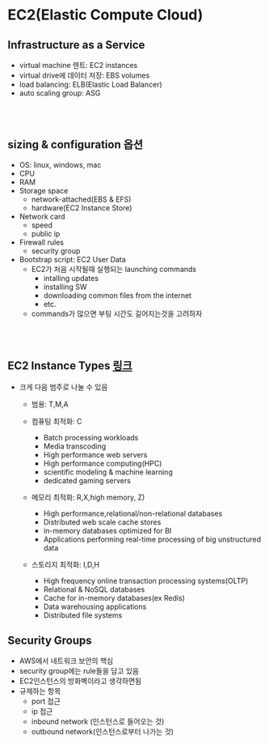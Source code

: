 # EC2(Elastic Compute Cloud)

## Infrastructure as a Service
- virtual machine 렌트: EC2 instances
- virtual drive에 데이터 저장: EBS volumes
- load balancing: ELB(Elastic Load Balancer)
- auto scaling group: ASG

<br><br>

## sizing & configuration 옵션
- OS: linux, windows, mac
- CPU
- RAM
- Storage space
	- network-attached(EBS & EFS)
	- hardware(EC2 Instance Store)
- Network card
	- speed
	- public ip
- Firewall rules
	- security group
- Bootstrap script: EC2 User Data
	- EC2가 처음 시작될때 실행되는 launching commands
		- intalling updates
		- installing SW
		- downloading common files from the internet
		- etc.
	- commands가 많으면 부팅 시간도 길어지는것을 고려하자

<br><br>

## EC2 Instance Types [링크](https://instances.vantage.sh)
- 크게 다음 범주로 나눌 수 있음
	- 범용: T,M,A
	- 컴퓨팅 최적화: C
		- Batch processing workloads
		- Media transcoding
		- High performance web servers
		- High performance computing(HPC)
		- scientific modeling & machine learning
		- dedicated gaming servers

	- 메모리 최적화: R,X,high memory, Z)
		- High performance,relational/non-relational databases
		- Distributed web scale cache stores
		- in-memory databases optimized for BI
		- Applications performing real-time processing of big unstructured data

	- 스토리지 최적화: I,D,H
		- High frequency online transaction processing systems(OLTP)
		- Relational & NoSQL databases
		- Cache for in-memory databases(ex Redis)
		- Data warehousing applications
		- Distributed file systems


## Security Groups
- AWS에서 네트워크 보안의 핵심
- security group에는 rule들을 담고 있음
- EC2인스턴스의 방화벽이라고 생각하면됨
- 규제하는 항목
	- port 접근
	- ip 접근
	- inbound network (인스턴스로 들어오는 것)
	- outbound network(인스턴스로부터 나가는 것)
